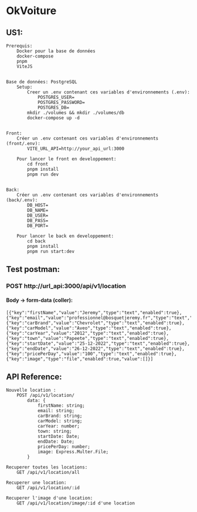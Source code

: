 # OkVoiture

## US1:

    Prerequis:
        Docker pour la base de données
        docker-compose
        pnpm
        ViteJS


    Base de données: PostgreSQL
        Setup:
            Creer un .env contenant ces variables d'environnements (.env):
                POSTGRES_USER=
                POSTGRES_PASSWORD=
                POSTGRES_DB=
            mkdir ./volumes && mkdir ./volumes/db
            docker-compose up -d


    Front:
        Créer un .env contenant ces variables d'environnements (front/.env):
            VITE_URL_API=http://your_api_url:3000

        Pour lancer le front en developpement:
            cd front
            pnpm install
            pnpm run dev


    Back:
        Créer un .env contenant ces variables d'environnements (back/.env):
            DB_HOST=
            DB_NAME=
            DB_USER=
            DB_PASS=
            DB_PORT=

        Pour lancer le back en developpement:
            cd back
            pnpm install
            pnpm run start:dev

## Test postman:

###     POST http://url_api:3000/api/v1/location
####     Body -> form-data (coller):
    
    [{"key":"firstName","value":"Jeremy","type":"text","enabled":true},{"key":"email","value":"professionnel@bosquetjeremy.fr","type":"text","enabled":true},{"key":"carBrand","value":"Chevrolet","type":"text","enabled":true},{"key":"carModel","value":"Aveo","type":"text","enabled":true},{"key":"carYear","value":"2012","type":"text","enabled":true},{"key":"town","value":"Papeete","type":"text","enabled":true},{"key":"startDate","value":"25-12-2022","type":"text","enabled":true},{"key":"endDate","value":"26-12-2022","type":"text","enabled":true},{"key":"pricePerDay","value":"100","type":"text","enabled":true},{"key":"image","type":"file","enabled":true,"value":[]}]


## API Reference:

    Nouvelle location : 
        POST /api/v1/location/ 
            data: {
                firstName: string;
                email: string;
                carBrand: string;
                carModel: string;
                carYear: number;
                town: string;
                startDate: Date;
                endDate: Date;
                pricePerDay: number;
                image: Express.Multer.File;
            }

    Recuperer toutes les locations:
        GET /api/v1/location/all

    Recuperer une location:
        GET /api/v1/location/:id

    Recuperer l'image d'une location:
        GET /api/v1/location/image/:id d'une location